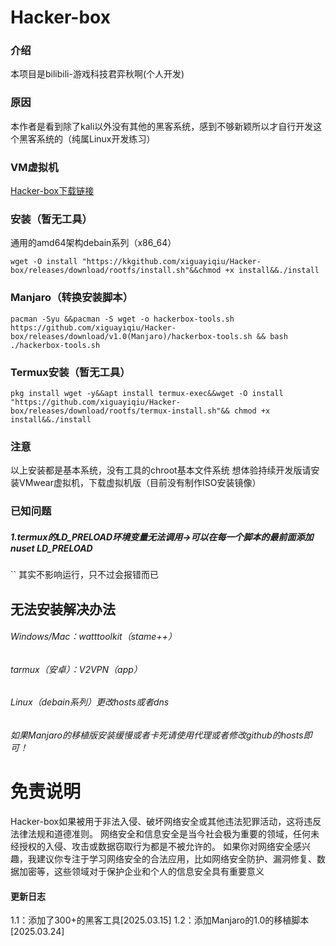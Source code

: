 # Hacker-box
### 介绍
本项目是bilibili-游戏科技君弈秋啊(个人开发)
### 原因
本作者是看到除了kali以外没有其他的黑客系统，感到不够新颖所以才自行开发这个黑客系统的（纯属Linux开发练习）
### VM虚拟机
[Hacker-box下载链接](https://www.123912.com/s/rBVcVv-noGjh)
### 安装（暂无工具）
通用的amd64架构debain系列（x86_64）
```shell
wget -O install "https://kkgithub.com/xiguayiqiu/Hacker-box/releases/download/rootfs/install.sh"&&chmod +x install&&./install
```
### Manjaro（转换安装脚本）
```
pacman -Syu &&pacman -S wget -o hackerbox-tools.sh https://github.com/xiguayiqiu/Hacker-box/releases/download/v1.0(Manjaro)/hackerbox-tools.sh && bash ./hackerbox-tools.sh
```
### Termux安装（暂无工具）
```
pkg install wget -y&&apt install termux-exec&&wget -O install "https://github.com/xiguayiqiu/Hacker-box/releases/download/rootfs/termux-install.sh"&& chmod +x install&&./install
```
### 注意
以上安装都是基本系统，没有工具的chroot基本文件系统
想体验持续开发版请安装VMwear虚拟机，下载虚拟机版（目前没有制作ISO安装镜像）
### 已知问题
##### 1.termux的LD_PRELOAD环境变量无法调用->可以在每一个脚本的最前面添加nuset LD_PRELOAD 
``
其实不影响运行，只不过会报错而已
## 无法安装解决办法
###### Windows/Mac：watttoolkit（stame++）
###### tarmux（安卓）：V2VPN（app）
###### Linux（debain系列）更改hosts或者dns
###### 如果Manjaro的移植版安装缓慢或者卡死请使用代理或者修改github的hosts即可！
# 免责说明
Hacker-box如果被用于非法入侵、破坏网络安全或其他违法犯罪活动，这将违反法律法规和道德准则。
网络安全和信息安全是当今社会极为重要的领域，任何未经授权的入侵、攻击或数据窃取行为都是不被允许的。
如果你对网络安全感兴趣，我建议你专注于学习网络安全的合法应用，比如网络安全防护、漏洞修复、数据加密等，这些领域对于保护企业和个人的信息安全具有重要意义
#### 更新日志
1.1：添加了300+的黑客工具[2025.03.15]
1.2：添加Manjaro的1.0的移植脚本[2025.03.24]
